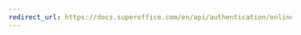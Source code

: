 ```yaml
---
redirect_url: https://docs.superoffice.com/en/api/authentication/online/auth-application/index.html
---
```


